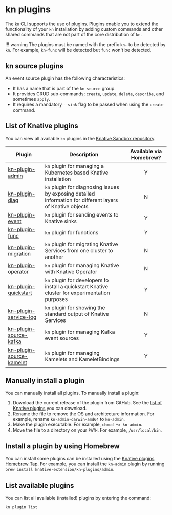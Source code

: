 # kn plugins

The `kn` CLI supports the use of plugins. Plugins enable you to extend the functionality of your `kn` installation by adding custom commands and other shared commands that are not part of the core distribution of `kn`.

!!! warning
    The plugins must be named with the prefix `kn-` to be detected by `kn`. For example, `kn-func` will be detected but `func` won't be detected.

## kn source plugins

An event source plugin has the following characteristics:

- It has a name that is part of the `kn source` group.
- It provides CRUD sub-commands; `create`, `update`, `delete`, `describe`, and sometimes `apply`.
- It requires a mandatory `--sink` flag to be passed when using the `create` command.

## List of Knative plugins

You can view all available `kn` plugins in the [Knative Sandbox repository](https://github.com/orgs/knative-extension/repositories?q=kn+plugin&type=all&language=&sort=).

<!--TODO: If we're including the following table, the Client WG must be responsible for ensuring that the table is kept up to date, otherwise it should be removed from the docs and just the link to the sandbox repo should be provided-->

| Plugin | Description | Available via Homebrew? |
| --- | --- | :---: |
| [kn-plugin-admin](https://github.com/knative-extension/kn-plugin-admin) | `kn` plugin for managing a Kubernetes based Knative installation | Y |
| [kn-plugin-diag](https://github.com/knative-extension/kn-plugin-diag) | `kn` plugin for diagnosing issues by exposing detailed information for different layers of Knative objects | N |
| [kn-plugin-event](https://github.com/knative-extension/kn-plugin-event) | `kn` plugin for sending events to Knative sinks | Y |
| [kn-plugin-func](https://github.com/knative/func) | `kn` plugin for functions | Y |
| [kn-plugin-migration](https://github.com/knative-extension/kn-plugin-migration) | `kn` plugin for migrating Knative Services from one cluster to another | N |
| [kn-plugin-operator](https://github.com/knative-extension/kn-plugin-operator) | `kn` plugin for managing Knative with Knative Operator | N |
| [kn-plugin-quickstart](https://github.com/knative-extension/kn-plugin-quickstart) | `kn` plugin for developers to install a quickstart Knative cluster for experimentation purposes | Y |
| [kn-plugin-service-log](https://github.com/knative-extension/kn-plugin-service-log) | `kn` plugin for showing the standard output of Knative Services | N |
| [kn-plugin-source-kafka](https://github.com/knative-extension/kn-plugin-source-kafka) | `kn` plugin for managing Kafka event sources | Y |
| [kn-plugin-source-kamelet](https://github.com/knative-extension/kn-plugin-source-kamelet) | `kn` plugin for managing Kamelets and KameletBindings | Y |

## Manually install a plugin

You can manually install all plugins. To manually install a plugin:

1. Download the current release of the plugin from GitHub. See the [list of Knative plugins](#list-of-knative-plugins) you can download.
1. Rename the file to remove the OS and architecture information. For example, rename `kn-admin-darwin-amd64` to `kn-admin`.
1. Make the plugin executable. For example, `chmod +x kn-admin`.
1. Move the file to a directory on your `PATH`. For example, `/usr/local/bin`.

## Install a plugin by using Homebrew

You can install some plugins can be installed using the [Knative plugins Homebrew Tap](https://github.com/knative-extension/homebrew-kn-plugins/). For example, you can install the `kn-admin` plugin by running `brew install knative-extension/kn-plugins/admin`.

## List available plugins

You can list all available (installed) plugins by entering the command:

```bash
kn plugin list
```

